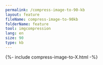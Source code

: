 ```yaml
---
permalink: /compress-image-to-90-kb
layout: feature
fileName: compress-image-to-90kb
folderName: feature
tool: imgcompression
lang: en
size: 90
type: kb
---
```


{%- include compress-image-to-X.html -%}
